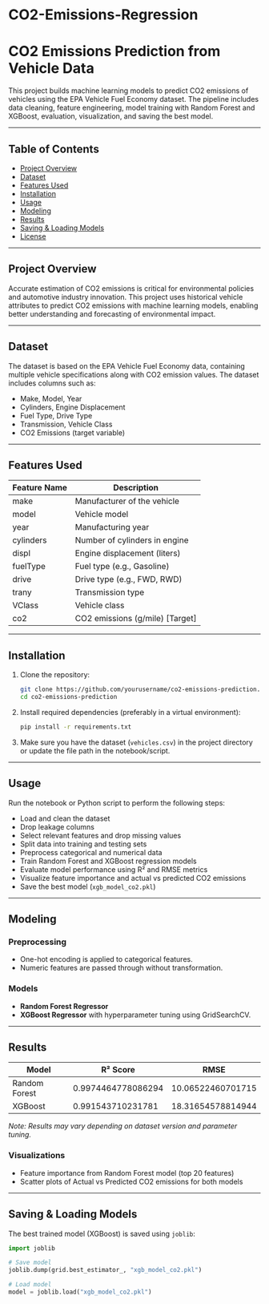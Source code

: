 # CO2-Emissions-Regression

# CO2 Emissions Prediction from Vehicle Data

This project builds machine learning models to predict CO2 emissions of vehicles using the EPA Vehicle Fuel Economy dataset. The pipeline includes data cleaning, feature engineering, model training with Random Forest and XGBoost, evaluation, visualization, and saving the best model.

---

## Table of Contents

- [Project Overview](#project-overview)
- [Dataset](#dataset)
- [Features Used](#features-used)
- [Installation](#installation)
- [Usage](#usage)
- [Modeling](#modeling)
- [Results](#results)
- [Saving & Loading Models](#saving--loading-models)
- [License](#[license](https://github.com/VenuOnTech/CO2-Emissions-Regression/blob/main/LICENSE))

---

## Project Overview

Accurate estimation of CO2 emissions is critical for environmental policies and automotive industry innovation. This project uses historical vehicle attributes to predict CO2 emissions with machine learning models, enabling better understanding and forecasting of environmental impact.

---

## Dataset

The dataset is based on the EPA Vehicle Fuel Economy data, containing multiple vehicle specifications along with CO2 emission values. The dataset includes columns such as:

- Make, Model, Year
- Cylinders, Engine Displacement
- Fuel Type, Drive Type
- Transmission, Vehicle Class
- CO2 Emissions (target variable)

---

## Features Used

| Feature Name | Description                      |
|--------------|--------------------------------|
| make         | Manufacturer of the vehicle    |
| model        | Vehicle model                  |
| year         | Manufacturing year             |
| cylinders    | Number of cylinders in engine  |
| displ        | Engine displacement (liters)   |
| fuelType     | Fuel type (e.g., Gasoline)     |
| drive        | Drive type (e.g., FWD, RWD)    |
| trany        | Transmission type              |
| VClass       | Vehicle class                  |
| co2          | CO2 emissions (g/mile) [Target]|

---

## Installation

1. Clone the repository:
    ```bash
    git clone https://github.com/yourusername/co2-emissions-prediction.git
    cd co2-emissions-prediction
    ```

2. Install required dependencies (preferably in a virtual environment):
    ```bash
    pip install -r requirements.txt
    ```

3. Make sure you have the dataset (`vehicles.csv`) in the project directory or update the file path in the notebook/script.

---

## Usage

Run the notebook or Python script to perform the following steps:

- Load and clean the dataset
- Drop leakage columns
- Select relevant features and drop missing values
- Split data into training and testing sets
- Preprocess categorical and numerical data
- Train Random Forest and XGBoost regression models
- Evaluate model performance using R² and RMSE metrics
- Visualize feature importance and actual vs predicted CO2 emissions
- Save the best model (`xgb_model_co2.pkl`)

---

## Modeling

### Preprocessing

- One-hot encoding is applied to categorical features.
- Numeric features are passed through without transformation.

### Models

- **Random Forest Regressor**
- **XGBoost Regressor** with hyperparameter tuning using GridSearchCV.

---

## Results

| Model         |       R² Score       |         RMSE          |
|---------------|----------------------|-----------------------|
| Random Forest | 0.9974464778086294   | 10.06522460701715     |
| XGBoost       | 0.991543710231781    | 18.31654578814944     |

*Note: Results may vary depending on dataset version and parameter tuning.*

### Visualizations

- Feature importance from Random Forest model (top 20 features)
- Scatter plots of Actual vs Predicted CO2 emissions for both models

---

## Saving & Loading Models

The best trained model (XGBoost) is saved using `joblib`:

```python
import joblib

# Save model
joblib.dump(grid.best_estimator_, "xgb_model_co2.pkl")

# Load model
model = joblib.load("xgb_model_co2.pkl")
